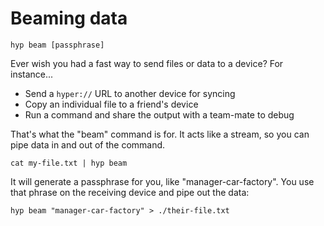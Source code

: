 # Beaming data

```
hyp beam [passphrase]
```

Ever wish you had a fast way to send files or data to a device? For instance...

 - Send a `hyper://` URL to another device for syncing
 - Copy an individual file to a friend's device
 - Run a command and share the output with a team-mate to debug

That's what the "beam" command is for. It acts like a stream, so you can pipe data in and out of the command.

```
cat my-file.txt | hyp beam
```

It will generate a passphrase for you, like "manager-car-factory". You use that phrase on the receiving device and pipe out the data:

```
hyp beam "manager-car-factory" > ./their-file.txt
```
